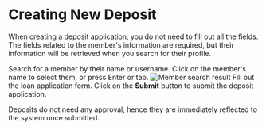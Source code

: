 # Creating New Deposit

When creating a deposit application, you do not need to fill out all the fields.
The fields related to the member's information are required, but their information will be retrieved when you search for their profile.

<procedure title="Creating a loan application" type="steps">
<step>
Search for a member by their name or username.
</step>
<step>
Click on the member's name to select them, or press
Enter or tab.
<img src="member-search-result.png" alt="Member search result" />
</step>
<step>
Fill out the loan application form.
</step>
<step>
Click on the <strong>Submit</strong> button to submit the deposit application.
</step>
</procedure>

Deposits do not need any approval, hence they are immediately reflected to the system once submitted.

<seealso>
    <category ref="deposits">
        <a href="Deposit-Dashboard.md" />
    </category>
    <category ref="uh">
        <a href="Admin.md" />
        <a href="Authenticating-Logging-In.md" />
        <a href="Loans.md" />
        <a href="Profiles.md" />
    </category>
    <category ref="ds">
        <a href="Naming.md" />
        <a href="Comments.md" />
        <a href="Code-Style.md" />
        <a href="Git-Commit-Messages.md" />
        <a href="Vue.md"></a>
    </category>
</seealso>
